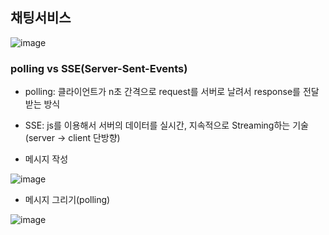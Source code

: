 ## 채팅서비스

![image](https://github.com/ohyo555/chat_app_24_04/assets/153146836/5b3f508e-7804-47e5-822c-e7c5261ad6d8)

### polling vs SSE(Server-Sent-Events)
- polling: 클라이언트가 n초 간격으로 request를 서버로 날려서 response를 전달받는 방식
- SSE: js를 이용해서 서버의 데이터를 실시간, 지속적으로 Streaming하는 기술 (server → client 단방향)
  
- 메시지 작성 

![image](https://github.com/ohyo555/chat_app_24_04/assets/153146836/79785fea-1731-4f34-9f37-0fc5bccaa2fb)
- 메시지 그리기(polling)
  
![image](https://github.com/ohyo555/chat_app_24_04/assets/153146836/5dd8328b-051e-4749-ad60-267707065b68)
